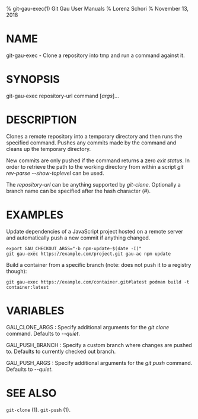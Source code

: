 % git-gau-exec(1) Git Gau User Manuals
% Lorenz Schori
% November 13, 2018

# NAME

git-gau-exec - Clone a repository into tmp and run a command against it.

# SYNOPSIS

git-gau-exec repository-url command [*args*]...

# DESCRIPTION

Clones a remote repository into a temporary directory and then runs the
specified command. Pushes any commits made by the command and cleans up the
temporary directory.

New commits are only pushed if the command returns a zero *exit status*. In
order to retrieve the path to the working directory from within a script *git
rev-parse --show-toplevel* can be used.

The *repository-url* can be anything supported by *git-clone*. Optionally a
branch name can be specified after the hash character (*#*).

# EXAMPLES

Update dependencies of a JavaScript project hosted on a remote server and
automatically push a new commit if anything changed.

    export GAU_CHECKOUT_ARGS="-b npm-update-$(date -I)"
    git gau-exec https://example.com/project.git gau-ac npm update

Build a container from a specific branch (note: does not push it to a registry
though):

    git gau-exec https://example.com/container.git#latest podman build -t container:latest

# VARIABLES

GAU\_CLONE\_ARGS
:   Specify additional arguments for the *git clone* command. Defaults to
    *--quiet*.

GAU\_PUSH\_BRANCH
:   Specify a custom branch where changes are pushed to. Defaults to currently
    checked out branch.

GAU\_PUSH\_ARGS
:   Specify additional arguments for the *git push* command. Defaults to
    *--quiet*.

# SEE ALSO

`git-clone` (1).
`git-push` (1).
